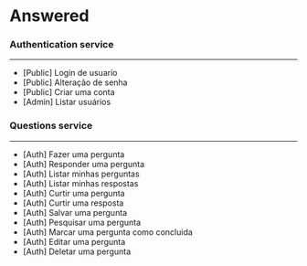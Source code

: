 # Answered
### Authentication service
---
 - [Public] Login de usuario
 - [Public] Alteração de senha
 - [Public] Criar uma conta
 - [Admin] Listar usuários

### Questions service
---
- [Auth] Fazer uma pergunta
- [Auth] Responder uma pergunta
- [Auth] Listar minhas perguntas
- [Auth] Listar minhas respostas
- [Auth] Curtir uma pergunta
- [Auth] Curtir uma resposta
- [Auth] Salvar uma pergunta
- [Auth] Pesquisar uma pergunta
- [Auth] Marcar uma pergunta como concluida
- [Auth] Editar uma pergunta
- [Auth] Deletar uma pergunta
